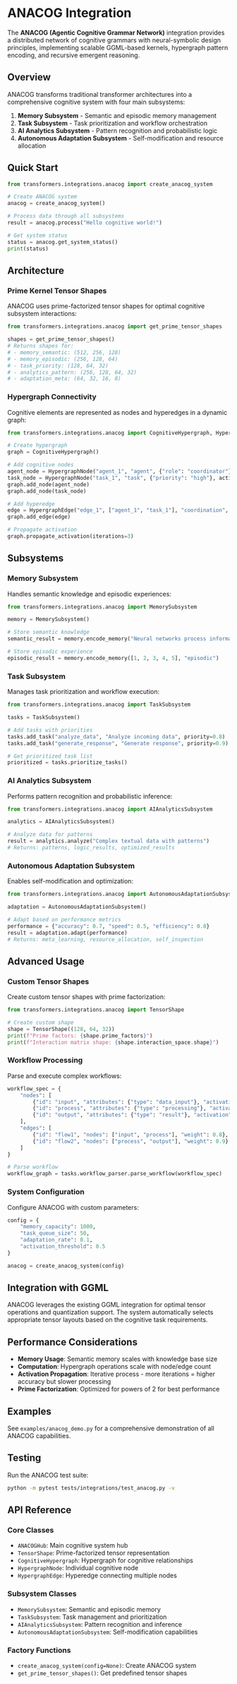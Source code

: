 # ANACOG Integration

The **ANACOG (Agentic Cognitive Grammar Network)** integration provides a distributed network of cognitive grammars with neural-symbolic design principles, implementing scalable GGML-based kernels, hypergraph pattern encoding, and recursive emergent reasoning.

## Overview

ANACOG transforms traditional transformer architectures into a comprehensive cognitive system with four main subsystems:

1. **Memory Subsystem** - Semantic and episodic memory management
2. **Task Subsystem** - Task prioritization and workflow orchestration  
3. **AI Analytics Subsystem** - Pattern recognition and probabilistic logic
4. **Autonomous Adaptation Subsystem** - Self-modification and resource allocation

## Quick Start

```python
from transformers.integrations.anacog import create_anacog_system

# Create ANACOG system
anacog = create_anacog_system()

# Process data through all subsystems
result = anacog.process("Hello cognitive world!")

# Get system status
status = anacog.get_system_status()
print(status)
```

## Architecture

### Prime Kernel Tensor Shapes

ANACOG uses prime-factorized tensor shapes for optimal cognitive subsystem interactions:

```python
from transformers.integrations.anacog import get_prime_tensor_shapes

shapes = get_prime_tensor_shapes()
# Returns shapes for:
# - memory_semantic: (512, 256, 128)
# - memory_episodic: (256, 128, 64)  
# - task_priority: (128, 64, 32)
# - analytics_pattern: (256, 128, 64, 32)
# - adaptation_meta: (64, 32, 16, 8)
```

### Hypergraph Connectivity

Cognitive elements are represented as nodes and hyperedges in a dynamic graph:

```python
from transformers.integrations.anacog import CognitiveHypergraph, HypergraphNode, HypergraphEdge

# Create hypergraph
graph = CognitiveHypergraph()

# Add cognitive nodes
agent_node = HypergraphNode("agent_1", "agent", {"role": "coordinator"}, activation=0.8)
task_node = HypergraphNode("task_1", "task", {"priority": "high"}, activation=0.9)
graph.add_node(agent_node)
graph.add_node(task_node)

# Add hyperedge
edge = HypergraphEdge("edge_1", ["agent_1", "task_1"], "coordination", weight=0.9)
graph.add_edge(edge)

# Propagate activation
graph.propagate_activation(iterations=3)
```

## Subsystems

### Memory Subsystem

Handles semantic knowledge and episodic experiences:

```python
from transformers.integrations.anacog import MemorySubsystem

memory = MemorySubsystem()

# Store semantic knowledge
semantic_result = memory.encode_memory("Neural networks process information", "semantic")

# Store episodic experience  
episodic_result = memory.encode_memory([1, 2, 3, 4, 5], "episodic")
```

### Task Subsystem

Manages task prioritization and workflow execution:

```python
from transformers.integrations.anacog import TaskSubsystem

tasks = TaskSubsystem()

# Add tasks with priorities
tasks.add_task("analyze_data", "Analyze incoming data", priority=0.8)
tasks.add_task("generate_response", "Generate response", priority=0.9)

# Get prioritized task list
prioritized = tasks.prioritize_tasks()
```

### AI Analytics Subsystem

Performs pattern recognition and probabilistic inference:

```python
from transformers.integrations.anacog import AIAnalyticsSubsystem

analytics = AIAnalyticsSubsystem()

# Analyze data for patterns
result = analytics.analyze("Complex textual data with patterns")
# Returns: patterns, logic_results, optimized_results
```

### Autonomous Adaptation Subsystem

Enables self-modification and optimization:

```python
from transformers.integrations.anacog import AutonomousAdaptationSubsystem

adaptation = AutonomousAdaptationSubsystem()

# Adapt based on performance metrics
performance = {"accuracy": 0.7, "speed": 0.5, "efficiency": 0.8}
result = adaptation.adapt(performance)
# Returns: meta_learning, resource_allocation, self_inspection
```

## Advanced Usage

### Custom Tensor Shapes

Create custom tensor shapes with prime factorization:

```python
from transformers.integrations.anacog import TensorShape

# Create custom shape
shape = TensorShape((128, 64, 32))
print(f"Prime factors: {shape.prime_factors}")
print(f"Interaction matrix shape: {shape.interaction_space.shape}")
```

### Workflow Processing

Parse and execute complex workflows:

```python
workflow_spec = {
    "nodes": [
        {"id": "input", "attributes": {"type": "data_input"}, "activation": 1.0},
        {"id": "process", "attributes": {"type": "processing"}, "activation": 0.5},
        {"id": "output", "attributes": {"type": "result"}, "activation": 0.0}
    ],
    "edges": [
        {"id": "flow1", "nodes": ["input", "process"], "weight": 0.8},
        {"id": "flow2", "nodes": ["process", "output"], "weight": 0.9}
    ]
}

# Parse workflow
workflow_graph = tasks.workflow_parser.parse_workflow(workflow_spec)
```

### System Configuration

Configure ANACOG with custom parameters:

```python
config = {
    "memory_capacity": 1000,
    "task_queue_size": 50,
    "adaptation_rate": 0.1,
    "activation_threshold": 0.5
}

anacog = create_anacog_system(config)
```

## Integration with GGML

ANACOG leverages the existing GGML integration for optimal tensor operations and quantization support. The system automatically selects appropriate tensor layouts based on the cognitive task requirements.

## Performance Considerations

- **Memory Usage**: Semantic memory scales with knowledge base size
- **Computation**: Hypergraph operations scale with node/edge count
- **Activation Propagation**: Iterative process - more iterations = higher accuracy but slower processing
- **Prime Factorization**: Optimized for powers of 2 for best performance

## Examples

See `examples/anacog_demo.py` for a comprehensive demonstration of all ANACOG capabilities.

## Testing

Run the ANACOG test suite:

```bash
python -m pytest tests/integrations/test_anacog.py -v
```

## API Reference

### Core Classes

- `ANACOGHub`: Main cognitive system hub
- `TensorShape`: Prime-factorized tensor representation
- `CognitiveHypergraph`: Hypergraph for cognitive relationships
- `HypergraphNode`: Individual cognitive node
- `HypergraphEdge`: Hyperedge connecting multiple nodes

### Subsystem Classes

- `MemorySubsystem`: Semantic and episodic memory
- `TaskSubsystem`: Task management and prioritization
- `AIAnalyticsSubsystem`: Pattern recognition and inference
- `AutonomousAdaptationSubsystem`: Self-modification capabilities

### Factory Functions

- `create_anacog_system(config=None)`: Create ANACOG system
- `get_prime_tensor_shapes()`: Get predefined tensor shapes